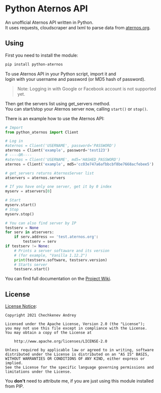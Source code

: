 # Python Aternos API
An unofficial Aternos API written in Python.  
It uses requests, cloudscraper and lxml to parse data from [aternos.org](https://aternos.org/).

## Using
First you need to install the module:
```bash
pip install python-aternos
```

To use Aternos API in your Python script, import it and  
login with your username and password (or MD5 hash of password).  
> Note: Logging in with Google or Facebook account is not supported yet.

Then get the servers list using get_servers method.  
You can start/stop your Aternos server now, calling `start()` or `stop()`.

There is an example how to use the Aternos API:
```python
# Import
from python_aternos import Client

# Log in
#aternos = Client('USERNAME', password='PASSWORD')
aternos = Client('example', password='test123')
# ----OR----
#aternos = Client('USERNAME', md5='HASHED_PASSWORD')
aternos = Client('example', md5='cc03e747a6afbbcbf8be7668acfebee5')

# get_servers returns AternosServer list
atservers = aternos.servers

# If you have only one server, get it by 0 index
myserv = atservers[0]

# Start
myserv.start()
# Stop
myserv.stop()

# You can also find server by IP
testserv = None
for serv in atservers:
    if serv.address == 'test.aternos.org':
        testserv = serv
if testserv != None:
    # Prints a server softaware and its version
    # (for example, "Vanilla 1.12.2")
    print(testserv.software, testserv.version)
    # Starts server
    testserv.start()
```
You can find full documentation on the [Project Wiki](https://github.com/DarkCat09/python-aternos/wiki).

## License
[License Notice](NOTICE):
```
Copyright 2021 Chechkenev Andrey

Licensed under the Apache License, Version 2.0 (the "License");
you may not use this file except in compliance with the License.
You may obtain a copy of the License at

    http://www.apache.org/licenses/LICENSE-2.0

Unless required by applicable law or agreed to in writing, software
distributed under the License is distributed on an "AS IS" BASIS,
WITHOUT WARRANTIES OR CONDITIONS OF ANY KIND, either express or implied.
See the License for the specific language governing permissions and
limitations under the License.
```
You **don't** need to attribute me, if you are just using this module installed from PIP.
